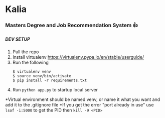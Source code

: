 # Kalia
### Masters Degree and Job Recommendation System :+1:

##### DEV SETUP
  1. Pull the repo
  2. Install virtualenv https://virtualenv.pypa.io/en/stable/userguide/
  3. Run the following
      ```
      $ virtualenv venv
      $ source venv/bin/activate
      $ pip install -r requirements.txt
      ```
  4. Run ```python app.py``` to startup local server

*Virtual environment should be named venv, or name it what you want and add it to the .gitignore file
*If you get the error "port already in use" use ```lsof -i:5000``` to get the PID then ```kill -9 <PID>```
